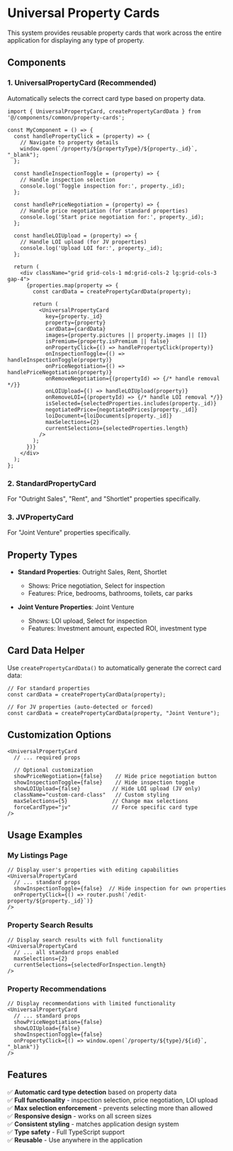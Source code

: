 # Universal Property Cards

This system provides reusable property cards that work across the entire application for displaying any type of property.

## Components

### 1. UniversalPropertyCard (Recommended)
Automatically selects the correct card type based on property data.

```tsx
import { UniversalPropertyCard, createPropertyCardData } from '@/components/common/property-cards';

const MyComponent = () => {
  const handlePropertyClick = (property) => {
    // Navigate to property details
    window.open(`/property/${propertyType}/${property._id}`, "_blank");
  };

  const handleInspectionToggle = (property) => {
    // Handle inspection selection
    console.log('Toggle inspection for:', property._id);
  };

  const handlePriceNegotiation = (property) => {
    // Handle price negotiation (for standard properties)
    console.log('Start price negotiation for:', property._id);
  };

  const handleLOIUpload = (property) => {
    // Handle LOI upload (for JV properties)
    console.log('Upload LOI for:', property._id);
  };

  return (
    <div className="grid grid-cols-1 md:grid-cols-2 lg:grid-cols-3 gap-4">
      {properties.map(property => {
        const cardData = createPropertyCardData(property);
        
        return (
          <UniversalPropertyCard
            key={property._id}
            property={property}
            cardData={cardData}
            images={property.pictures || property.images || []}
            isPremium={property.isPremium || false}
            onPropertyClick={() => handlePropertyClick(property)}
            onInspectionToggle={() => handleInspectionToggle(property)}
            onPriceNegotiation={() => handlePriceNegotiation(property)}
            onRemoveNegotiation={(propertyId) => {/* handle removal */}}
            onLOIUpload={() => handleLOIUpload(property)}
            onRemoveLOI={(propertyId) => {/* handle LOI removal */}}
            isSelected={selectedProperties.includes(property._id)}
            negotiatedPrice={negotiatedPrices[property._id]}
            loiDocument={loiDocuments[property._id]}
            maxSelections={2}
            currentSelections={selectedProperties.length}
          />
        );
      })}
    </div>
  );
};
```

### 2. StandardPropertyCard
For "Outright Sales", "Rent", and "Shortlet" properties specifically.

### 3. JVPropertyCard  
For "Joint Venture" properties specifically.

## Property Types

- **Standard Properties**: Outright Sales, Rent, Shortlet
  - Shows: Price negotiation, Select for inspection
  - Features: Price, bedrooms, bathrooms, toilets, car parks

- **Joint Venture Properties**: Joint Venture
  - Shows: LOI upload, Select for inspection  
  - Features: Investment amount, expected ROI, investment type

## Card Data Helper

Use `createPropertyCardData()` to automatically generate the correct card data:

```tsx
// For standard properties
const cardData = createPropertyCardData(property);

// For JV properties (auto-detected or forced)
const cardData = createPropertyCardData(property, "Joint Venture");
```

## Customization Options

```tsx
<UniversalPropertyCard
  // ... required props
  
  // Optional customization
  showPriceNegotiation={false}    // Hide price negotiation button
  showInspectionToggle={false}    // Hide inspection toggle
  showLOIUpload={false}          // Hide LOI upload (JV only)
  className="custom-card-class"   // Custom styling
  maxSelections={5}              // Change max selections
  forceCardType="jv"             // Force specific card type
/>
```

## Usage Examples

### My Listings Page
```tsx
// Display user's properties with editing capabilities
<UniversalPropertyCard
  // ... standard props
  showInspectionToggle={false}  // Hide inspection for own properties
  onPropertyClick={() => router.push(`/edit-property/${property._id}`)}
/>
```

### Property Search Results
```tsx
// Display search results with full functionality
<UniversalPropertyCard
  // ... all standard props enabled
  maxSelections={2}
  currentSelections={selectedForInspection.length}
/>
```

### Property Recommendations
```tsx
// Display recommendations with limited functionality
<UniversalPropertyCard
  // ... standard props
  showPriceNegotiation={false}
  showLOIUpload={false}
  showInspectionToggle={false}
  onPropertyClick={() => window.open(`/property/${type}/${id}`, "_blank")}
/>
```

## Features

✅ **Automatic card type detection** based on property data  
✅ **Full functionality** - inspection selection, price negotiation, LOI upload  
✅ **Max selection enforcement** - prevents selecting more than allowed  
✅ **Responsive design** - works on all screen sizes  
✅ **Consistent styling** - matches application design system  
✅ **Type safety** - Full TypeScript support  
✅ **Reusable** - Use anywhere in the application  
